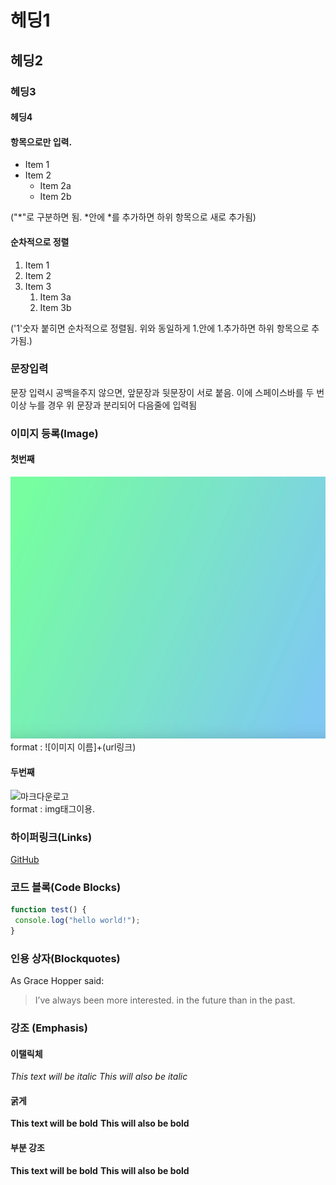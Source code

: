 # 헤딩1
## 헤딩2
### 헤딩3
#### 헤딩4


#### 항목으로만 입력. 

* Item 1 
* Item 2 
    * Item 2a 
    * Item 2b 
    
 
 
 ("*"로 구분하면 됨. *안에 *를 추가하면 하위 항목으로 새로 추가됨)    


#### 순차적으로 정렬 

1. Item 1 
1. Item 2 
1. Item 3 
    1. Item 3a 
    1. Item 3b
 
 
 
 ('1'숫자 붙히면 순차적으로 정렬됨. 위와 동일하게 1.안에 1.추가하면 하위 항목으로 추가됨.) 




### 문장입력

문장 입력시 공백을주지 않으면, 앞문장과 뒷문장이 서로 붙음. 이에 스페이스바를 두 번 이상 누를 경우  위 문장과 분리되어 다음줄에 입력됨 


### 이미지 등록(Image)
#### 첫번째 

![이미지1](/image/이미지색.jpeg)
  format : ![이미지 이름]+(url링크)

#### 두번째 
![마크다운로고](https://upload.wikimedia.org/wikipedia/commons/thumb/4/48/Markdown-mark.svg/330px-Markdown-mark.svg.png)  
  format : img태그이용.
  


### 하이퍼링크(Links)
[GitHub](http://github.com "깃허브")



### 코드 블록(Code Blocks) 
```javascript 
function test() { 
 console.log("hello world!"); 
} 
```


### 인용 상자(Blockquotes)

As Grace Hopper said: 

> I’ve always been more interested. 
> in the future than in the past.


### 강조 (Emphasis)

#### 이탤릭체

*This text will be italic* 
_This will also be italic_ 


#### 굵게

**This text will be bold** 
__This will also be bold__ 


#### 부분 강조

**This text will be bold** 
__This will also be bold__ 


